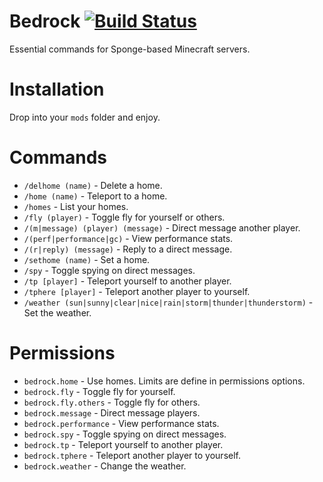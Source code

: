 # Bedrock [![Build Status](https://api.travis-ci.org/prism/Bedrock.png)](https://travis-ci.org/prism/Bedrock/)

Essential commands for Sponge-based Minecraft servers.

# Installation

Drop into your `mods` folder and enjoy.

# Commands

- `/delhome (name)` - Delete a home.
- `/home (name)` - Teleport to a home.
- `/homes` - List your homes.
- `/fly (player)` - Toggle fly for yourself or others.
- `/(m|message) (player) (message)` - Direct message another player.
- `/(perf|performance|gc)` - View performance stats.
- `/(r|reply) (message)` - Reply to a direct message.
- `/sethome (name)` - Set a home.
- `/spy` - Toggle spying on direct messages.
- `/tp [player]` - Teleport yourself to another player.
- `/tphere [player]` - Teleport another player to yourself.
- `/weather (sun|sunny|clear|nice|rain|storm|thunder|thunderstorm)` - Set the weather.

# Permissions

- `bedrock.home` - Use homes. Limits are define in permissions options.
- `bedrock.fly` - Toggle fly for yourself.
- `bedrock.fly.others` - Toggle fly for others.
- `bedrock.message` - Direct message players.
- `bedrock.performance` - View performance stats.
- `bedrock.spy` - Toggle spying on direct messages.
- `bedrock.tp` - Teleport yourself to another player.
- `bedrock.tphere` - Teleport another player to yourself.
- `bedrock.weather` - Change the weather.